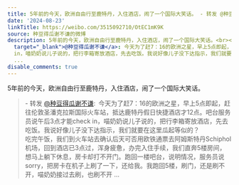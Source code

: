 ```yaml
---
title: 5年前的今天，欧洲自由行至鹿特丹，入住酒店，闹了一个国际大笑话。 - 转发 @种豆得瓜谢不谦:&ensp;今天为了赶7：16的欧洲之星，早上5点即起，赶往伦敦圣潘克拉...
date: '2024-08-23'
linkTitle: https://weibo.com/3515092710/OtEC1mK9K
source: 种豆得瓜谢不谦的微博
description: 5年前的今天，欧洲自由行至鹿特丹，入住酒店，闹了一个国际大笑话。<br><blockquote> - 转发 <a href="https://weibo.com/3515092710"
  target="_blank">@种豆得瓜谢不谦</a>: 今天为了赶7：16的欧洲之星，早上5点即起，赶往伦敦圣潘克拉斯国际火车站，抵达鹿特丹假日快捷酒店才12点。吧台服务员说午后3点才能check
  in，喵奶奶说儿子说的，把行李箱寄放酒店，先去吃饭。我说好像儿子没下达指示，我们就要在这里瓜起等似的？<br> 吃完午饭，我们到火车站去确认后天可否用欧铁通票去阿姆斯特丹Schiphol机场，回到酒店已3点过，浑身疲惫，办完入住手续，我们直奔5楼房间，想马上躺下休息，房卡却打不开门。跑回一楼吧台，说明情况，服务员说sorry，把房卡在机子上刷了一下，还给我。我跑回5楼，刷门，还是刷不开，喵奶奶接过去刷，也刷不开
  ...
disable_comments: true
---
```

5年前的今天，欧洲自由行至鹿特丹，入住酒店，闹了一个国际大笑话。<br><blockquote> - 转发 <a href="https://weibo.com/3515092710" target="_blank">@种豆得瓜谢不谦</a>: 今天为了赶7：16的欧洲之星，早上5点即起，赶往伦敦圣潘克拉斯国际火车站，抵达鹿特丹假日快捷酒店才12点。吧台服务员说午后3点才能check in，喵奶奶说儿子说的，把行李箱寄放酒店，先去吃饭。我说好像儿子没下达指示，我们就要在这里瓜起等似的？<br> 吃完午饭，我们到火车站去确认后天可否用欧铁通票去阿姆斯特丹Schiphol机场，回到酒店已3点过，浑身疲惫，办完入住手续，我们直奔5楼房间，想马上躺下休息，房卡却打不开门。跑回一楼吧台，说明情况，服务员说sorry，把房卡在机子上刷了一下，还给我。我跑回5楼，刷门，还是刷不开，喵奶奶接过去刷，也刷不开 ...